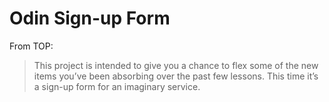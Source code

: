 # Odin Sign-up Form

From TOP:
>This project is intended to give you a chance to flex some of the new items you’ve been absorbing over the past few lessons. This time it’s a sign-up form for an imaginary service.